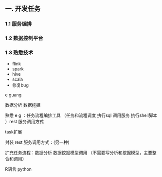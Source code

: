 ## 一. 开发任务


### 1.1 服务编排  


### 1.2 数据控制平台

### 1.3 熟悉技术

 - flink 
 - spark  
 - hive
 - scala
 - 修复bug

e  guang 

数据分析  数据挖掘 

熟悉 e g ：任务流程编排工具  （任务和流程调度  执行sql 调用服务 执行shell脚本 ）rest 服务调用方式

task扩展

封装 rest 服务调用方式：(另一种)

扩充任务流程：数据分析 数据挖掘模型调用 （不需要写分析和挖掘模型，主要整合和调用）



R语言  python 


